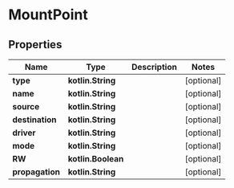 
# MountPoint

## Properties
Name | Type | Description | Notes
------------ | ------------- | ------------- | -------------
**type** | **kotlin.String** |  |  [optional]
**name** | **kotlin.String** |  |  [optional]
**source** | **kotlin.String** |  |  [optional]
**destination** | **kotlin.String** |  |  [optional]
**driver** | **kotlin.String** |  |  [optional]
**mode** | **kotlin.String** |  |  [optional]
**RW** | **kotlin.Boolean** |  |  [optional]
**propagation** | **kotlin.String** |  |  [optional]



